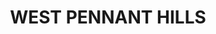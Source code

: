 ---
lastmod: '2025-04-06T06:05:20+00:00'
latitude: -33.752645
layout: suburb
longitude: 151.031807
postcode: '2125'
state: NSW
title: WEST PENNANT HILLS
url: /nsw/west-pennant-hills/
---